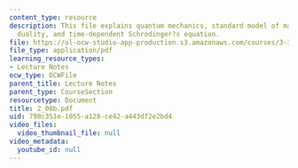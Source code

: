 ```yaml
---
content_type: resource
description: This file explains quantum mechanics, standard model of matter, wave-particle
  duality, and time-dependent Schrodinger?s equation.
file: https://ol-ocw-studio-app-production.s3.amazonaws.com/courses/3-320-atomistic-computer-modeling-of-materials-sma-5107-spring-2005/798c351e1055a128ce42a443df2e2bd4_2_08b.pdf
file_type: application/pdf
learning_resource_types:
- Lecture Notes
ocw_type: OCWFile
parent_title: Lecture Notes
parent_type: CourseSection
resourcetype: Document
title: 2_08b.pdf
uid: 798c351e-1055-a128-ce42-a443df2e2bd4
video_files:
  video_thumbnail_file: null
video_metadata:
  youtube_id: null
---
```

